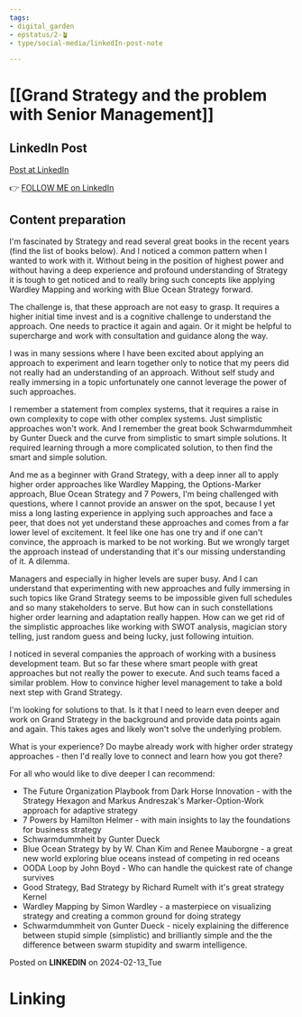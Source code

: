 ```yaml
---
tags: 
- digital_garden
- epstatus/2-🪴
- type/social-media/linkedIn-post-note

---
```

# [[Grand Strategy and the problem with Senior Management]]
## LinkedIn Post
[Post at LinkedIn]()
  

👉 [FOLLOW ME on LinkedIn](https://www.linkedin.com/comm/mynetwork/discovery-see-all?usecase=PEOPLE_FOLLOWS&followMember=sebastiankamilli)

## Content preparation
I'm fascinated by Strategy and read several great books in the recent years (find the list of books below). And I noticed a common pattern when I wanted to work with it. Without being in the position of highest power and without having a deep experience and profound understanding of Strategy it is tough to get noticed and to really bring such concepts like applying Wardley Mapping and working with Blue Ocean Strategy forward. 

The challenge is, that these approach are not easy to grasp. It requires a higher initial time invest and is a cognitive challenge to understand the approach. One needs to practice it again and again. Or it might be helpful to supercharge and work with consultation and guidance along the way. 

I was in many sessions where I have been excited about applying an approach to experiment and learn together only to notice that my peers did not really had an understanding of an approach. Without self study and really immersing in a topic unfortunately one cannot leverage the power of such approaches. 

I remember a statement from complex systems, that it requires a raise in own complexity to cope with other complex systems. Just simplistic approaches won't work. And I remember the great book Schwarmdummheit by Gunter Dueck and the curve from simplistic to smart simple solutions. It required learning through a more complicated solution, to then find the smart and simple solution. 

And me as a beginner with Grand Strategy, with a deep inner all to apply higher order approaches like Wardley Mapping, the Options-Marker approach, Blue Ocean Strategy and 7 Powers, I'm being challenged with questions, where I cannot provide an answer on the spot, because I yet miss a long lasting experience in applying such approaches and face a peer, that does not yet understand these approaches and comes from a far lower level of excitement. 
It feel like one has one try and if one can't convince, the approach is marked to be not working. But we wrongly target the approach instead of understanding that it's our missing understanding of it. A dilemma. 

Managers and especially in higher levels are super busy. And I can understand that experimenting with new approaches and fully immersing in such topics like Grand Strategy seems to be impossible given full schedules and so many stakeholders to serve. But how can in such constellations higher order learning and adaptation really happen. How can we get rid of the simplistic approaches like working with SWOT analysis, magician story telling, just random guess and being lucky, just following intuition. 

I noticed in several companies the approach of working with a business development team. But so far these where smart people with great approaches but not really the power to execute. And such teams faced a similar problem. How to convince higher level management to take a bold next step with Grand Strategy.

I'm looking for solutions to that. Is it that I need to learn even deeper and work on Grand Strategy in the background and provide data points again and again. This takes ages and likely won't solve the underlying problem.

What is your experience? Do maybe already work with higher order strategy approaches - then I'd really love to connect and learn how you got there?

For all who would like to dive deeper I can recommend:
+ The Future Organization Playbook from Dark Horse Innovation - with the Strategy Hexagon and Markus Andreszak's Marker-Option-Work approach for adaptive strategy
+ 7 Powers by Hamilton Helmer - with main insights to lay the foundations for business strategy
+ Schwarmdummheit by Gunter Dueck
+ Blue Ocean Strategy by by W. Chan Kim and Renee Mauborgne - a great new world exploring blue oceans instead of competing in red oceans
+ OODA Loop by John Boyd - Who can handle the quickest rate of change survives
+ Good Strategy, Bad Strategy by Richard Rumelt with it's great strategy Kernel
+ Wardley Mapping by Simon Wardley - a masterpiece on visualizing strategy and creating a common ground for doing strategy
+ Schwarmdummheit von Gunter Dueck - nicely explaining the difference between stupid simple (simplistic) and brilliantly simple and the the difference between swarm stupidity and swarm intelligence.

Posted on **LINKEDIN** on 2024-02-13_Tue
# Linking